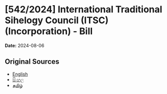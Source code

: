 # [542/2024] International Traditional Sihelogy Council (ITSC) (Incorporation) - Bill

**Date:** 2024-08-06

## Original Sources

- [English](https://documents.gov.lk/view/bills/2024/8/542-2024_E.pdf)
- [සිංහල](https://documents.gov.lk/view/bills/2024/8/542-2024_S.pdf)
- [தமிழ்](https://documents.gov.lk/view/bills/2024/8/542-2024_T.pdf)
